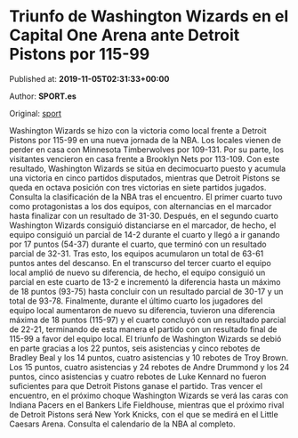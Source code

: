 
# Triunfo de Washington Wizards en el Capital One Arena ante Detroit Pistons por 115-99

Published at: **2019-11-05T02:31:33+00:00**

Author: **SPORT.es**

Original: [sport](https://www.sport.es/es/noticias/nba/triunfo-de-washington-wizards-en-el-capital-one-arena-ante-detroit-pistons-por-115-99-7714763)

Washington Wizards se hizo con la victoria como local frente a Detroit Pistons por 115-99 en una nueva jornada de la NBA. Los locales vienen de perder en casa con Minnesota Timberwolves por 109-131. Por su parte, los visitantes vencieron en casa frente a Brooklyn Nets por 113-109. Con este resultado, Washington Wizards se sitúa en decimocuarto puesto y acumula una victoria en cinco partidos disputados, mientras que Detroit Pistons se queda en octava posición con tres victorias en siete partidos jugados. Consulta la clasificación de la NBA tras el encuentro.
El primer cuarto tuvo como protagonistas a los dos equipos, con alternancias en el marcador hasta finalizar con un resultado de 31-30. Después, en el segundo cuarto Washington Wizards consiguió distanciarse en el marcador, de hecho, el equipo consiguió un parcial de 14-2 durante el cuarto y llegó a ir ganando por 17 puntos (54-37) durante el cuarto, que terminó con un resultado parcial de 32-31. Tras esto, los equipos acumularon un total de 63-61 puntos antes del descanso.
En el transcurso del tercer cuarto el equipo local amplió de nuevo su diferencia, de hecho, el equipo consiguió un parcial en este cuarto de 13-2 e incrementó la diferencia hasta un máximo de 18 puntos (93-75) hasta concluir con un resultado parcial de 30-17 y un total de 93-78. Finalmente, durante el último cuarto los jugadores del equipo local aumentaron de nuevo su diferencia, tuvieron una diferencia máxima de 18 puntos (115-97) y el cuarto concluyó con un resultado parcial de 22-21, terminando de esta manera el partido con un resultado final de 115-99 a favor del equipo local.
El triunfo de Washington Wizards se debió en parte gracias a los 22 puntos, seis asistencias y cinco rebotes de Bradley Beal y los 14 puntos, cuatro asistencias y 10 rebotes de Troy Brown. Los 15 puntos, cuatro asistencias y 24 rebotes de Andre Drummond y los 24 puntos, cinco asistencias y cuatro rebotes de Luke Kennard no fueron suficientes para que Detroit Pistons ganase el partido.
Tras vencer el encuentro, en el próximo choque Washington Wizards se verá las caras con Indiana Pacers en el Bankers Life Fieldhouse, mientras que el próximo rival de Detroit Pistons será New York Knicks, con el que se medirá en el Little Caesars Arena. Consulta el calendario de la NBA al completo.
